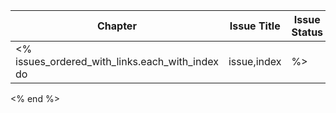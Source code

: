 | Chapter | Issue Title  | Issue Status | Severity |
| ------------- | ------------- | ------------- | ------------- |
<% issues_ordered_with_links.each_with_index do |issue,index| %> | 3.<%= index+1 %> | [<%= issue["title"] %>](<%= issue["link"] %>) | <% if !standalone %> <img height="30px" src="static-content/<%= issue["state"].to_s.downcase %>.png"/> <% else %> <%= issue["state"].to_s.downcase.capitalize %>  <% end %>| <% if !standalone %>  <img height="30px" src="static-content/<%=issue["severity"].to_s.downcase %>.png"/>  <% else %> <%= issue["severity"].to_s.downcase.capitalize %>  <% end %>| 
<% end %>
